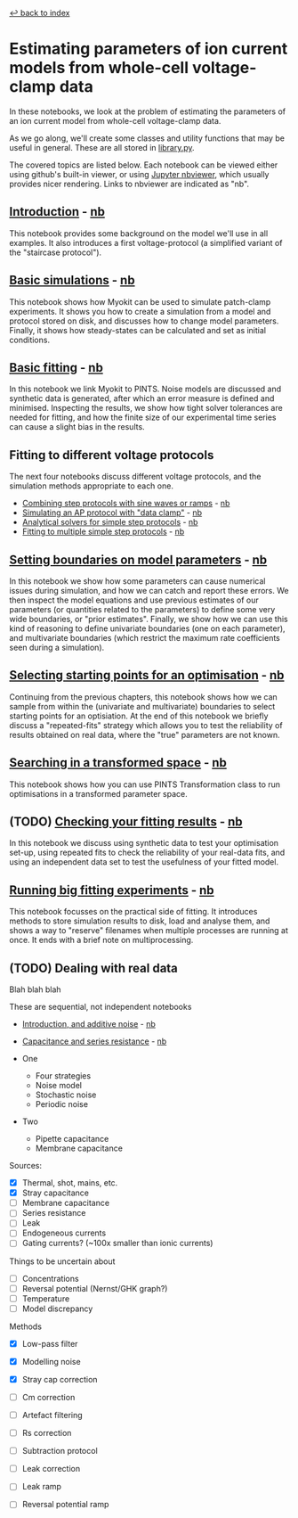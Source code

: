 [↩ back to index](../README.md)
# Estimating parameters of ion current models from whole-cell voltage-clamp data

In these notebooks, we look at the problem of estimating the parameters of an ion current model from whole-cell voltage-clamp data.

As we go along, we'll create some classes and utility functions that may be useful in general.
These are all stored in [library.py](./library.py).

The covered topics are listed below.
Each notebook can be viewed either using github's built-in viewer, or using [Jupyter nbviewer](https://nbviewer.jupyter.org/), which usually provides nicer rendering.
Links to nbviewer are indicated as "nb".

## [Introduction](introduction.ipynb) - [nb](https://nbviewer.jupyter.org/github/CardiacModelling/fitting-notebooks/blob/main/ion-currents/introduction.ipynb)

This notebook provides some background on the model we'll use in all examples.
It also introduces a first voltage-protocol (a simplified variant of the "staircase protocol").

## [Basic simulations](basic-simulations.ipynb) - [nb](https://nbviewer.jupyter.org/github/CardiacModelling/fitting-notebooks/blob/main/ion-currents/basic-simulations.ipynb)

This notebook shows how Myokit can be used to simulate patch-clamp experiments.
It shows you how to create a simulation from a model and protocol stored on disk, and discusses how to change model parameters.
Finally, it shows how steady-states can be calculated and set as initial conditions.

## [Basic fitting](basic-fitting.ipynb) - [nb](https://nbviewer.jupyter.org/github/CardiacModelling/fitting-notebooks/blob/main/ion-currents/basic-fitting.ipynb)

In this notebook we link Myokit to PINTS.
Noise models are discussed and synthetic data is generated, after which an error measure is defined and minimised.
Inspecting the results, we show how tight solver tolerances are needed for fitting, and how the finite size of our experimental time series can cause a slight bias in the results.

## Fitting to different voltage protocols

The next four notebooks discuss different voltage protocols, and the simulation methods appropriate to each one.

- [Combining step protocols with sine waves or ramps](more-protocols-1-steps-and-ramps.ipynb) - [nb](https://nbviewer.jupyter.org/github/CardiacModelling/fitting-notebooks/blob/main/ion-currents/more-protocols-1-steps-and-ramps.ipynb)
- [Simulating an AP protocol with "data clamp"](more-protocols-2-data-clamp.ipynb) - [nb](https://nbviewer.jupyter.org/github/CardiacModelling/fitting-notebooks/blob/main/ion-currents/more-protocols-2-data-clamp.ipynb)
- [Analytical solvers for simple step protocols](more-protocols-3-analytic-solvers.ipynb) - [nb](https://nbviewer.jupyter.org/github/CardiacModelling/fitting-notebooks/blob/main/ion-currents/more-protocols-3-analytic-solvers.ipynb)
- [Fitting to multiple simple step protocols](more-protocols-4-multiple-protocols.ipynb) - [nb](https://nbviewer.jupyter.org/github/CardiacModelling/fitting-notebooks/blob/main/ion-currents/more-protocols-4-multiple-protocols.ipynb)

## [Setting boundaries on model parameters](boundaries.ipynb) - [nb](https://nbviewer.jupyter.org/github/CardiacModelling/fitting-notebooks/blob/main/ion-currents/boundaries.ipynb)

In this notebook we show how some parameters can cause numerical issues during simulation, and how we can catch and report these errors.
We then inspect the model equations and use previous estimates of our parameters (or quantities related to the parameters) to define some very wide boundaries, or "prior estimates".
Finally, we show how we can use this kind of reasoning to define univariate boundaries (one on each parameter), and multivariate boundaries (which restrict the maximum rate coefficients seen during a simulation).

## [Selecting starting points for an optimisation](starting-points.ipynb) - [nb](https://nbviewer.jupyter.org/github/CardiacModelling/fitting-notebooks/blob/main/ion-currents/starting-points.ipynb)

Continuing from the previous chapters, this notebook shows how we can sample from within the (univariate and multivariate) boundaries to select starting points for an optisiation.
At the end of this notebook we briefly discuss a "repeated-fits" strategy which allows you to test the reliability of results obtained on real data, where the "true" parameters are not known.

## [Searching in a transformed space](transformations.ipynb) - [nb](https://nbviewer.jupyter.org/github/CardiacModelling/fitting-notebooks/blob/main/ion-currents/transformations.ipynb)

This notebook shows how you can use PINTS Transformation class to run optimisations in a transformed parameter space.

## (TODO) [Checking your fitting results](reliability.ipynb) - [nb](https://nbviewer.jupyter.org/github/CardiacModelling/fitting-notebooks/blob/main/ion-currents/reliability.ipynb)

In this notebook we discuss using synthetic data to test your optimisation set-up, using repeated fits to check the reliability of your real-data fits, and using an independent data set to test the usefulness of your fitted model.

## [Running big fitting experiments](big-fitting.ipynb) - [nb](https://nbviewer.jupyter.org/github/CardiacModelling/fitting-notebooks/blob/main/ion-currents/big-fitting.ipynb)

This notebook focusses on the practical side of fitting.
It introduces methods to store simulation results to disk, load and analyse them, and shows a way to "reserve" filenames when multiple processes are running at once.
It ends with a brief note on multiprocessing.

## (TODO) Dealing with real data

Blah blah blah

These are sequential, not independent notebooks

- [Introduction, and additive noise](real-data-1-noise.ipynb) - [nb](https://nbviewer.jupyter.org/github/CardiacModelling/fitting-notebooks/blob/main/ion-currents/real-data-1-noise.ipynb)
- [Capacitance and series resistance](real-data-2-capacitance-and-resistance.ipynb) - [nb](https://nbviewer.jupyter.org/github/CardiacModelling/fitting-notebooks/blob/main/ion-currents/real-data-2-capacitance-and-resistance.ipynb)

- One
  - Four strategies
  - Noise model
  - Stochastic noise
  - Periodic noise
- Two
  - Pipette capacitance
  - Membrane capacitance

Sources:
- [x] Thermal, shot, mains, etc.
- [x] Stray capacitance
- [ ] Membrane capacitance
- [ ] Series resistance
- [ ] Leak
- [ ] Endogeneous currents
- [ ] Gating currents? (~100x smaller than ionic currents)

Things to be uncertain about
- [ ] Concentrations
- [ ] Reversal potential (Nernst/GHK graph?)
- [ ] Temperature
- [ ] Model discrepancy

Methods
- [x] Low-pass filter
- [x] Modelling noise
- [x] Stray cap correction
- [ ] Cm correction
- [ ] Artefact filtering
- [ ] Rs correction
- [ ] Subtraction protocol
- [ ] Leak correction
- [ ] Leak ramp
- [ ] Reversal potential ramp

